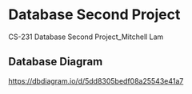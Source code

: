 # Database Second Project
 CS-231 Database Second Project_Mitchell Lam
 
## Database Diagram
https://dbdiagram.io/d/5dd8305bedf08a25543e41a7

